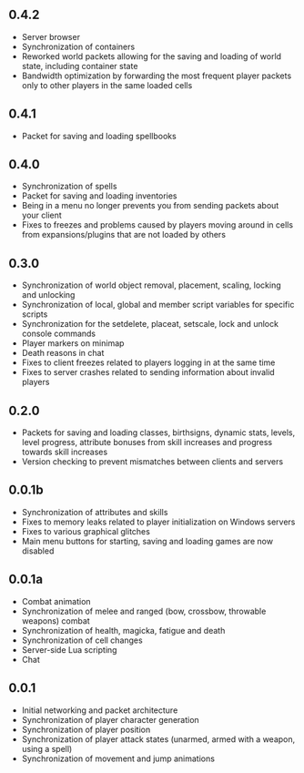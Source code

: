 0.4.2
-----

* Server browser
* Synchronization of containers
* Reworked world packets allowing for the saving and loading of world state, including container state
* Bandwidth optimization by forwarding the most frequent player packets only to other players in the same loaded cells

0.4.1
-----

* Packet for saving and loading spellbooks

0.4.0
-----

* Synchronization of spells
* Packet for saving and loading inventories
* Being in a menu no longer prevents you from sending packets about your client
* Fixes to freezes and problems caused by players moving around in cells from expansions/plugins that are not loaded by others

0.3.0
-----

* Synchronization of world object removal, placement, scaling, locking and unlocking
* Synchronization of local, global and member script variables for specific scripts
* Synchronization for the setdelete, placeat, setscale, lock and unlock console commands
* Player markers on minimap
* Death reasons in chat
* Fixes to client freezes related to players logging in at the same time
* Fixes to server crashes related to sending information about invalid players

0.2.0
-----

* Packets for saving and loading classes, birthsigns, dynamic stats, levels, level progress, attribute bonuses from skill increases and progress towards skill increases
* Version checking to prevent mismatches between clients and servers

0.0.1b
------

* Synchronization of attributes and skills
* Fixes to memory leaks related to player initialization on Windows servers
* Fixes to various graphical glitches
* Main menu buttons for starting, saving and loading games are now disabled

0.0.1a
------

* Combat animation
* Synchronization of melee and ranged (bow, crossbow, throwable weapons) combat
* Synchronization of health, magicka, fatigue and death
* Synchronization of cell changes
* Server-side Lua scripting
* Chat

0.0.1
-----

* Initial networking and packet architecture
* Synchronization of player character generation
* Synchronization of player position
* Synchronization of player attack states (unarmed, armed with a weapon, using a spell)
* Synchronization of movement and jump animations
